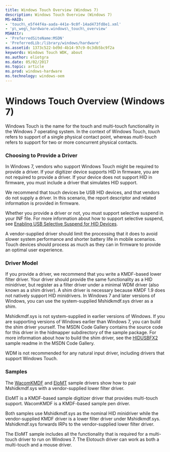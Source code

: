 ```yaml
---
title: Windows Touch Overview (Windows 7)
description: Windows Touch Overview (Windows 7)
MS-HAID:
- 'touch\_e5f44f4a-aada-441e-9c0f-14ad473fd8e1.xml'
- 'p\_weg\_hardware.windows\_touch\_overview'
MSHAttr:
- 'PreferredSiteName:MSDN'
- 'PreferredLib:/library/windows/hardware'
ms.assetid: 1373c522-bd9d-4b14-97c9-0c3db5bc9f2a
keywords: Windows Touch WDK, about
ms.author: eliotgra
ms.date: 05/02/2017
ms.topic: article
ms.prod: windows-hardware
ms.technology: windows-oem
---
```


# Windows Touch Overview (Windows 7)


Windows Touch is the name for the touch and multi-touch functionality in the Windows 7 operating system. In the context of Windows Touch, *touch* refers to support of a single physical contact point, whereas *multi-touch* refers to support for two or more concurrent physical contacts.

### Choosing to Provide a Driver

In Windows 7, vendors who support Windows Touch might be required to provide a driver. If your digitizer device supports HID in firmware, you are not required to provide a driver. If your device does not support HID in firmware, you must include a driver that simulates HID support.

We recommend that touch devices be USB HID devices, and that vendors do not supply a driver. In this scenario, the report descriptor and related information is provided in firmware.

Whether you provide a driver or not, you must support selective suspend in your INF file. For more information about how to support selective suspend, see [Enabling USB Selective Suspend for HID Devices](https://msdn.microsoft.com/library/windows/hardware/jj131716).

A vendor-supplied driver should limit the processing that it does to avoid slower system performance and shorter battery life in mobile scenarios. Touch devices should process as much as they can in firmware to provide an optimal user experience.

### Driver Model

If you provide a driver, we recommend that you write a KMDF-based lower filter driver. Your driver should provide the same functionality as a HID minidriver, but register as a filter driver under a minimal WDM driver (also known as a shim driver). A shim driver is necessary because KMDF 1.9 does not natively support HID minidrivers. In Windows 7 and later versions of Windows, you can use the system-supplied Mshidkmdf.sys driver as a shim.

Mshidkmdf.sys is not system-supplied in earlier versions of Windows. If you are supporting versions of Windows earlier than Windows 7, you can build the shim driver yourself. The MSDN Code Gallery contains the source code for this driver in the hidmapper subdirectory of the sample package. For more information about how to build the shim driver, see the [HIDUSBFX2](http://go.microsoft.com/fwlink/p/?linkid=256121) sample readme in the MSDN Code Gallery.

WDM is not recommended for any natural input driver, including drivers that support Windows Touch.

### Samples

The [WacomKMDF](wacomkmdf-driver.md) and [EloMT](elotouch-driver.md) sample drivers show how to pair Mshidkmdf.sys with a vendor-supplied lower filter driver.

EloMT is a KMDF-based sample digitizer driver that provides multi-touch support. WacomKMDF is a KMDF-based sample pen driver.

Both samples use Mshidkmdf.sys as the nominal HID minidriver while the vendor-supplied KMDF driver is a lower filter driver under Mshidkmdf.sys. Mshidkmdf.sys forwards IRPs to the vendor-supplied lower filter driver.

The EloMT sample includes all the functionality that is required for a multi-touch driver to run on Windows 7. The Elotouch driver can work as both a multi-touch and a mouse driver.

 

 






